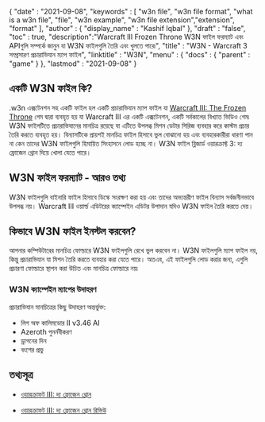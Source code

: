 {
  "date" : "2021-09-08",
  "keywords" : [ "w3n file", "w3n file format", "what is a w3n file", "file", "w3n example", "w3n file extension","extension", "format" ],
  "author" : {
    "display_name" : "Kashif Iqbal"
},
  "draft" : "false",
  "toc" : true,
  "description":"Warcraft III Frozen Throne W3N ফাইল ফরম্যাট এবং APIগুলি সম্পর্কে জানুন যা W3N ফাইলগুলি তৈরি এবং খুলতে পারে৷",
  "title" : "W3N - Warcraft 3 সম্প্রসারণ প্রচারাভিযান ম্যাপ ফাইল",
  "linktitle" : "W3N",
  "menu" : {
    "docs" : {
      "parent" : "game"
}
},
  "lastmod" : "2021-09-08"
}

## একটি W3N ফাইল কি?

.w3n এক্সটেনশন সহ একটি ফাইল হল একটি প্রচারাভিযান ম্যাপ ফাইল যা [Warcraft III: The Frozen Throne](https://en.wikipedia.org/wiki/Warcraft_III:_The_Frozen_Throne) গেম দ্বারা ব্যবহৃত হয় যা Warcraft III এর একটি এক্সটেনশন, একটি সর্বকালের বিখ্যাত ভিডিও গেম৷ W3N ফাইলটিতে প্রচারাভিযানের মানচিত্র রয়েছে যা এটিতে উপলব্ধ মিশন ডেটার সিরিজ ব্যবহার করে কাস্টম প্রচার তৈরি করতে ব্যবহৃত হয়। বিন্যাসটিকে প্রায়শই মানচিত্র ফাইল হিসাবে ভুল বোঝানো হয় এবং ব্যবহারকারীরা ধারণা পান না কেন তাদের W3N ফাইলগুলি হিমায়িত সিংহাসনে লোড হচ্ছে না। W3N ফাইল ব্লিজার্ড ওয়ারক্রাফ্ট 3: দ্য ফ্রোজেন থ্রোন দিয়ে খোলা যেতে পারে।

## W3N ফাইল ফরম্যাট - আরও তথ্য

W3N ফাইলগুলি বাইনারি ফাইল হিসাবে ডিস্কে সংরক্ষণ করা হয় এবং তাদের অভ্যন্তরীণ ফাইল বিন্যাস সর্বজনীনভাবে উপলব্ধ নয়। Warcraft III ওয়ার্ল্ড এডিটরের ক্যাম্পেইন এডিটর উপাদান যদিও W3N ফাইল তৈরি করতে দেয়।

## কিভাবে W3N ফাইল ইনস্টল করবেন?

আপনার কম্পিউটারের মানচিত্র ফোল্ডারে W3N ফাইলগুলি রেখে ভুল করবেন না। W3N ফাইলগুলি ম্যাপ ফাইল নয়, কিন্তু প্রচারাভিযান যা মিশন তৈরি করতে ব্যবহার করা যেতে পারে। অতএব, এই ফাইলগুলি লোড করার জন্য, এগুলি প্রচারণা ফোল্ডারে স্থাপন করা উচিত এবং মানচিত্র ফোল্ডারে নয়৷

### W3N ক্যাম্পেইন ম্যাপের উদাহরণ

প্রচারাভিযান মানচিত্রের কিছু উদাহরণ অন্তর্ভুক্ত:
 * লিগ অফ কালিমডোর II v3.46 AI
 * Azeroth পুনর্নবীকরণ
 * ড্রাগনের দিন
 * বংশের প্রভু

## তথ্যসূত্র

* [ওয়ারক্রাফট III: দ্য ফ্রোজেন থ্রোন](https://en.wikipedia.org/wiki/Warcraft_III:_The_Frozen_Throne)

* [ওয়ারক্রাফট III: দ্য ফ্রোজেন থ্রোন রিভিউ](https://web.archive.org/web/20110719200624/http://www.gamespot.com/pc/strategy/warcraft3thefrozenthrone/review.html)


